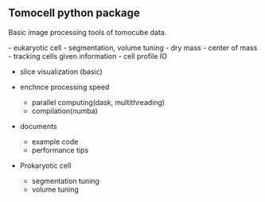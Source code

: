 ## Tomocell python package

Basic image processing tools of tomocube data.

<loadmap>
- eukaryotic cell
    - segmentation, volume tuning
    - dry mass
    - center of mass
    - tracking cells given information
    - cell profile IO

- slice visualization (basic)

- enchnce processing speed
    - parallel computing(dask, multithreading)
    - compilation(numba)

- documents
    - example code
    - performance tips

- Prokaryotic cell
    - segmentation tuning
    - volume tuning
